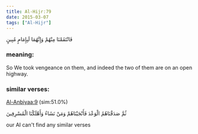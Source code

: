 ```yaml
---
title: Al-Hijr:79
date: 2015-03-07
tags: ["Al-Hijr"]
---
```

فَانْتَقَمْنَا مِنْهُمْ وَإِنَّهُمَا لَبِإِمَامٍ مُبِينٍ
### meaning: 
So We took vengeance on them, and indeed the two of them are on an open highway.
### similar verses: 

[Al-Anbiyaa:9](/21/9) (sim:51.0%)

ثُمَّ صَدَقْنَاهُمُ الْوَعْدَ فَأَنْجَيْنَاهُمْ وَمَنْ نَشَاءُ وَأَهْلَكْنَا الْمُسْرِفِينَ

our AI can't find any similar verses



